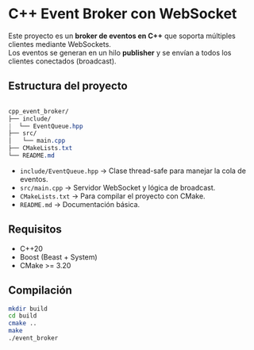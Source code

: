 # C++ Event Broker con WebSocket

Este proyecto es un **broker de eventos en C++** que soporta múltiples clientes mediante WebSockets.  
Los eventos se generan en un hilo **publisher** y se envían a todos los clientes conectados (broadcast).

## Estructura del proyecto

```css

cpp_event_broker/
├── include/
|  └── EventQueue.hpp
├── src/
│   └── main.cpp
├── CMakeLists.txt
└── README.md
```


- `include/EventQueue.hpp` → Clase thread-safe para manejar la cola de eventos.
- `src/main.cpp` → Servidor WebSocket y lógica de broadcast.
- `CMakeLists.txt` → Para compilar el proyecto con CMake.
- `README.md` → Documentación básica.

## Requisitos

- C++20
- Boost (Beast + System)
- CMake >= 3.20

## Compilación

```bash
mkdir build
cd build
cmake ..
make
./event_broker
